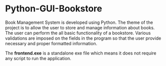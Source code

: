 # Python-GUI-Bookstore
Book Management System is developed using Python. The theme of the project is to allow the user to store and manage information about books. The user can perform the all basic functionality of a bookstore. Various validations are imposed on the fields in the program so that the user provide necessary and proper formatted information.

The **frontend.exe** is a standalone exe file which means it does not require any script to run the application.

